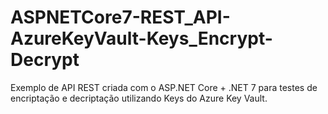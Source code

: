 # ASPNETCore7-REST_API-AzureKeyVault-Keys_Encrypt-Decrypt
Exemplo de API REST criada com o ASP.NET Core + .NET 7 para testes de encriptação e decriptação utilizando Keys do Azure Key Vault.
